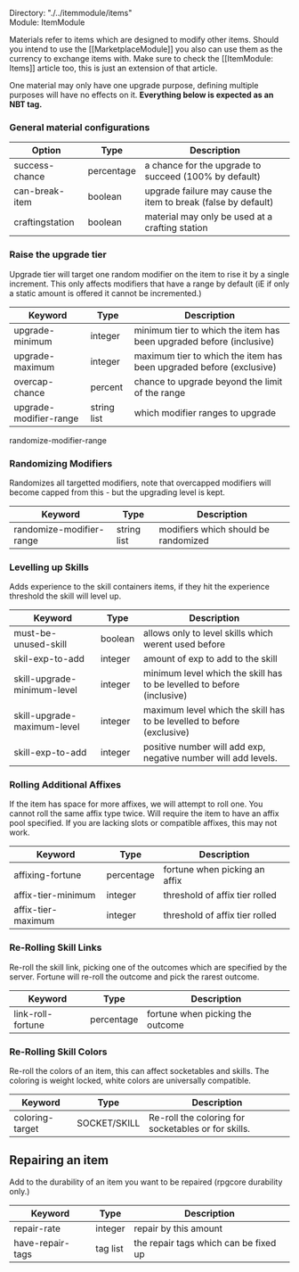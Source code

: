 Directory: "./../itemmodule/items"  
Module: ItemModule

Materials refer to items which are designed to modify other items. Should you intend to use the [[MarketplaceModule]] you also can use them as the currency to exchange items with. Make sure to check the [[ItemModule: Items]] article too, this is just an extension of that article.

One material may only have one upgrade purpose, defining multiple purposes will have no effects on it. **Everything below is expected as an NBT tag.**

### General material configurations

| Option | Type | Description |
|-|-|-|
| success-chance | percentage | a chance for the upgrade to succeed (100% by default) |
| can-break-item | boolean | upgrade failure may cause the item to break (false by default) |
| craftingstation | boolean | material may only be used at a crafting station |

### Raise the upgrade tier

Upgrade tier will target one random modifier on the item to rise it by a single increment. This only affects modifiers that have a range by default (iE if only a static amount is offered it cannot be incremented.)

| Keyword | Type | Description |
|-|-|-|
| upgrade-minimum | integer | minimum tier to which the item has been upgraded before (inclusive) |
| upgrade-maximum | integer | maximum tier to which the item has been upgraded before (exclusive) |
| overcap-chance | percent | chance to upgrade beyond the limit of the range |
| upgrade-modifier-range | string list | which modifier ranges to upgrade |
randomize-modifier-range

### Randomizing Modifiers

Randomizes all targetted modifiers, note that overcapped modifiers will become capped from this - but the upgrading level is kept.

| Keyword | Type | Description |
|-|-|-|
| randomize-modifier-range | string list | modifiers which should be randomized |

### Levelling up Skills

Adds experience to the skill containers items, if they hit the experience threshold the skill will level up.

| Keyword | Type | Description |
|-|-|-|
| must-be-unused-skill | boolean | allows only to level skills which werent used before |
| skil-exp-to-add | integer | amount of exp to add to the skill |
| skill-upgrade-minimum-level | integer | minimum level which the skill has to be levelled to before (inclusive) |
| skill-upgrade-maximum-level | integer | maximum level which the skill has to be levelled to before (exclusive) |
| skill-exp-to-add | integer | positive number will add exp, negative number will add levels. |

### Rolling Additional Affixes

If the item has space for more affixes, we will attempt to roll one. You cannot roll the same affix type twice. Will require the item to have an affix pool specified. If you are lacking slots or compatible affixes, this may not work.

| Keyword | Type | Description |
|-|-|-|
| affixing-fortune | percentage | fortune when picking an affix |
| affix-tier-minimum | integer | threshold of affix tier rolled |
| affix-tier-maximum | integer | threshold of affix tier rolled |

### Re-Rolling Skill Links

Re-roll the skill link, picking one of the outcomes which are specified by the server. Fortune will re-roll the outcome and pick the rarest outcome.

| Keyword | Type | Description |
|-|-|-|
| link-roll-fortune | percentage | fortune when picking the outcome |

### Re-Rolling Skill Colors

Re-roll the colors of an item, this can affect socketables and skills. The coloring is weight locked, white colors are universally compatible.

| Keyword | Type | Description |
|-|-|-|
| coloring-target | SOCKET/SKILL | Re-roll the coloring for socketables or for skills. |

## Repairing an item 

Add to the durability of an item you want to be repaired (rpgcore durability only.)

| Keyword | Type | Description |
|-|-|-|
| repair-rate | integer | repair by this amount |
| have-repair-tags | tag list | the repair tags which can be fixed up |